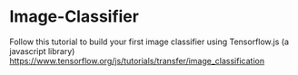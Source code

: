 # Image-Classifier
Follow this tutorial to build your first image classifier using Tensorflow.js (a javascript library) https://www.tensorflow.org/js/tutorials/transfer/image_classification 

